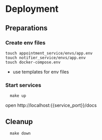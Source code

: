 # Deployment

## Preparations

### Create env files

```shell
touch appointment_service/envs/app.env
touch notifier_service/envs/app.env
touch docker-compose.env
```
* use templates for env files

### Start services

```shell
  make up 
```
open http://localhost:{{service_port}}/docs

## Cleanup

```shell
  make down
```


